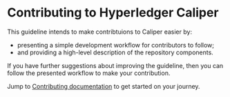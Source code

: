 # Contributing to Hyperledger Caliper

This guideline intends to make contribtuions to Caliper easier by:

* presenting a simple development workflow for contributors to follow;
* and providing a high-level description of the repository components.

If you have further suggestions about improving the guideline, then you can follow the presented workflow to make your contribution.

Jump to [Contributing documentation](https://hyperledger.github.io/caliper/v0.6.0/contributing) to get started on your journey.